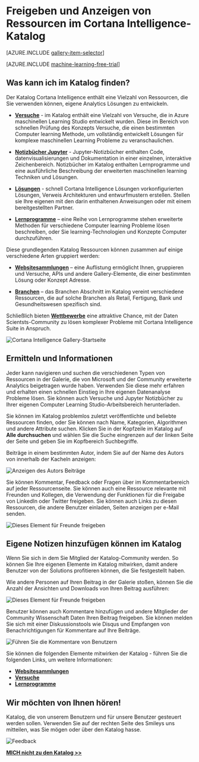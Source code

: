 <properties
    pageTitle="Cortana Intelligence Katalog | Microsoft Azure"
    description="Freigeben und Analytics Ressourcen und mehr im Katalog Intelligence Cortana ermitteln. Lernen Sie von anderen Personen, und nehmen Sie Ihre eigenen Beiträge an der Community."
    services="machine-learning"
    documentationCenter=""
    authors="garyericson"
    manager="jhubbard"
    editor="cgronlun"/>

<tags
    ms.service="machine-learning"
    ms.workload="data-services"
    ms.tgt_pltfrm="na"
    ms.devlang="na"
    ms.topic="article"
    ms.date="10/13/2016"
    ms.author="roopalik;garye"/>


# <a name="share-and-discover-resources-in-the-cortana-intelligence-gallery"></a>Freigeben und Anzeigen von Ressourcen im Cortana Intelligence-Katalog

[AZURE.INCLUDE [gallery-item-selector](../../includes/machine-learning-gallery-item-selector.md)]

<!-- separating these 2 includes -->

[AZURE.INCLUDE [machine-learning-free-trial](../../includes/machine-learning-free-trial.md)]

## <a name="what-can-i-find-in-the-gallery"></a>Was kann ich im Katalog finden?

Der Katalog Cortana Intelligence enthält eine Vielzahl von Ressourcen, die Sie verwenden können, eigene Analytics Lösungen zu entwickeln.

- **[Versuche](machine-learning-gallery-experiments.md)** - im Katalog enthält eine Vielzahl von Versuche, die in Azure maschinellen Learning Studio entwickelt wurden. Diese im Bereich von schnellen Prüfung des Konzepts Versuche, die einen bestimmten Computer learning Methode, um vollständig entwickelt Lösungen für komplexe maschinellen Learning Probleme zu veranschaulichen.

- **[Notizbücher Jupyter](machine-learning-gallery-jupyter-notebooks.md)** - Jupyter-Notizbücher enthalten Code, datenvisualisierungen und Dokumentation in einer einzelnen, interaktive Zeichenbereich.
Notizbücher im Katalog enthalten Lernprogramme und eine ausführliche Beschreibung der erweiterten maschinellen learning Techniken und Lösungen.

<!--
- **[Machine Learning APIs](https://machine-learning-gallery-apis.md)** - An experiment developed in Azure Machine Learning can be launched as a web service so that the analytics model can be accessed by others through a set of REST APIs. A variety of these APIs are available in the Gallery, such as a product recommendation engine or cloud-based face and speech recognition.
-->

-  **[Lösungen](machine-learning-gallery-solutions.md)** - schnell Cortana Intelligence Lösungen vorkonfigurierten Lösungen, Verweis Architekturen und entwurfmustern erstellen. Stellen sie Ihre eigenen mit den darin enthaltenen Anweisungen oder mit einem bereitgestellten Partner.

- **[Lernprogramme](machine-learning-gallery-tutorials.md)** – eine Reihe von Lernprogramme stehen erweiterte Methoden für verschiedene Computer learning Probleme lösen beschreiben, oder Sie learning-Technologien und Konzepte Computer durchzuführen.

Diese grundlegenden Katalog Ressourcen können zusammen auf einige verschiedene Arten gruppiert werden:

- **[Websitesammlungen](machine-learning-gallery-collections.md)** – eine Auflistung ermöglicht Ihnen, gruppieren und Versuche, APIs und andere Gallery-Elemente, die einer bestimmten Lösung oder Konzept Adresse.

- **[Branchen](machine-learning-gallery-industries.md)** – das Branchen Abschnitt im Katalog vereint verschiedene Ressourcen, die auf solche Branchen als Retail, Fertigung, Bank und Gesundheitswesen spezifisch sind.

Schließlich bieten **[Wettbewerbe](machine-learning-gallery-competitions.md)** eine attraktive Chance, mit der Daten Scientsts-Community zu lösen komplexer Probleme mit Cortana Intelligence Suite in Anspruch.

![Cortana Intelligence Gallery-Startseite](media\machine-learning-gallery-how-to-use-contribute-publish\gallery-home-page.png)

## <a name="discover-and-learn"></a>Ermitteln und Informationen

Jeder kann navigieren und suchen die verschiedenen Typen von Ressourcen in der Galerie, die von Microsoft und der Community erweiterte Analytics beigetragen wurde haben.
Verwenden Sie diese mehr erfahren und erhalten einen schnellen Einstieg in Ihre eigenen Datenanalyse Probleme lösen.
Sie können auch Versuche und Jupyter Notizbücher zu Ihrer eigenen Computer Learning Studio-Arbeitsbereich herunterladen.

Sie können im Katalog problemlos zuletzt veröffentlichte und beliebte Ressourcen finden, oder Sie können nach Name, Kategorien, Algorithmen und andere Attribute suchen.
Klicken Sie in der Kopfzeile im Katalog auf **Alle durchsuchen** und wählen Sie die Suche eingrenzen auf der linken Seite der Seite und geben Sie im Kopfbereich Suchbegriffe.

Beiträge in einem bestimmten Autor, indem Sie auf der Name des Autors von innerhalb der Kacheln anzeigen:

![Anzeigen des Autors Beiträge](media\machine-learning-gallery-how-to-use-contribute-publish\view-by-author.png)


Sie können Kommentar, Feedback oder Fragen über im Kommentarbereich auf jeder Ressourcenseite.
Sie können auch eine Ressource relevante mit Freunden und Kollegen, die Verwendung der Funktionen für die Freigabe von LinkedIn oder Twitter freigeben.
Sie können auch Links zu diesen Ressourcen, die andere Benutzer einladen, Seiten anzeigen per e-Mail senden.

![Dieses Element für Freunde freigeben](media\machine-learning-gallery-how-to-use-contribute-publish\comment-and-share.png)


## <a name="contribute-to-the-gallery"></a>Eigene Notizen hinzufügen können im Katalog

Wenn Sie sich in dem Sie Mitglied der Katalog-Community werden. So können Sie Ihre eigenen Elemente im Katalog mitwirken, damit andere Benutzer von der Solutions profitieren können, die Sie festgestellt haben.

Wie andere Personen auf Ihren Beitrag in der Galerie stoßen, können Sie die Anzahl der Ansichten und Downloads von Ihren Beitrag ausführen:

![Dieses Element für Freunde freigeben](media\machine-learning-gallery-how-to-use-contribute-publish\view-and-download-counts.png)

Benutzer können auch Kommentare hinzufügen und andere Mitglieder der Community Wissenschaft Daten Ihren Beitrag freigeben.
Sie können melden Sie sich mit einer Diskussionstools wie Disqus und Empfangen von Benachrichtigungen für Kommentare auf Ihre Beiträge.

![Führen Sie die Kommentare von Benutzern](media\machine-learning-gallery-how-to-use-contribute-publish\follow-comments.png)

Sie können die folgenden Elemente mitwirken der Katalog - führen Sie die folgenden Links, um weitere Informationen:

- **[Websitesammlungen](machine-learning-gallery-collections.md#contribute)**
- **[Versuche](machine-learning-gallery-experiments.md#contribute)**
- **[Lernprogramme](machine-learning-gallery-tutorials.md#contribute)**


## <a name="we-want-to-hear-from-you"></a>Wir möchten von Ihnen hören!
Katalog, die von unserem Benutzern und für unsere Benutzer gesteuert werden sollen. Verwenden Sie auf der rechten Seite des Smileys uns mitteilen, was Sie mögen oder über den Katalog hasse.  

![Feedback](./media/machine-learning-gallery-how-to-use-contribute-publish/feedback.png)


**[MICH nicht zu den Katalog >>](http://gallery.cortanaintelligence.com)**
